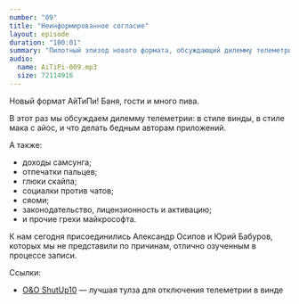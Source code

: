 ```yaml
---
number: "09"
title: "Неинформированное согласие"
layout: episode
duration: "100:01"
summary: "Пилотный эпизод нового формата, обсуждающий дилемму телеметрии в стиле винды против стиля мака с айос, а также про самсунг, отпечатки пальцев, глюки скайпа, социалки против чатов, сяоми, активацию и прочие грехи майкрософта."
audio:
  name: AiTiPi-009.mp3
  size: 72114916
---
```


Новый формат АйТиПи! Баня, гости и много пива.

В этот раз мы обсуждаем дилемму телеметрии: в стиле винды, в стиле мака с айос, и что делать бедным авторам приложений.

А также:

* доходы самсунга;
* отпечатки пальцев;
* глюки скайпа;
* социалки против чатов;
* сяоми;
* законодательство, лицензионность и активацию;
* и прочие грехи майкрософта.

К нам сегодня присоединились Александр Осипов и Юрий Бабуров, которых мы не представили по причинам, отлично озученным в процессе записи.

Ссылки:

* [O&O ShutUp10](https://www.oo-software.com/en/shutup10) — лучшая тулза для отключения телеметрии в винде
